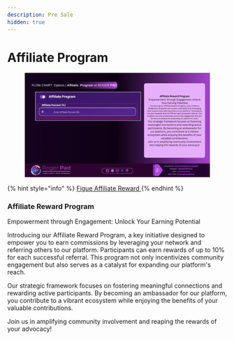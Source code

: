```yaml
---
description: Pre Sale
hidden: true
---
```


# Affiliate Program

<figure><img src="../../../.gitbook/assets/Affilaite.png" alt=""><figcaption></figcaption></figure>



{% hint style="info" %}
[Figue Affiliate Reward ](https://docs.rogerpad.finance/devleopers-corner/sales-options/affiliate-program/affiliate-rewards-explained)
{% endhint %}

### Affiliate Reward Program

Empowerment through Engagement: Unlock Your Earning Potential

Introducing our Affiliate Reward Program, a key initiative designed to empower you to earn commissions by leveraging your network and referring others to our platform. Participants can earn rewards of up to 10% for each successful referral. This program not only incentivizes community engagement but also serves as a catalyst for expanding our platform's reach.

Our strategic framework focuses on fostering meaningful connections and rewarding active participants. By becoming an ambassador for our platform, you contribute to a vibrant ecosystem while enjoying the benefits of your valuable contributions.

Join us in amplifying community involvement and reaping the rewards of your advocacy!
